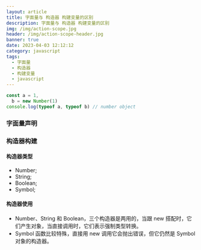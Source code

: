 ```yaml
---
layout: article
title: 字面量与 构造器 构建变量的区别
description: 字面量与 构造器 构建变量的区别
img: /img/action-scope.jpg
header: /img/action-scope-header.jpg
banner: true
date: 2023-04-03 12:12:12
category: javascript
tags:
  - 字面量
  - 构造器
  - 构建变量
  - javascript
---
```



```js
const a = 1,
  b = new Number(1)
console.log(typeof a, typeof b) // number object
```

### 字面量声明

### 构造器构建

#### 构造器类型

- Number;
- String;
- Boolean;
- Symbol;

#### 构造器使用

- Number、String 和 Boolean，三个构造器是两用的，当跟 new 搭配时，它们产生对象，当直接调用时，它们表示强制类型转换。
- Symbol 函数比较特殊，直接用 new 调用它会抛出错误，但它仍然是 Symbol 对象的构造器。
